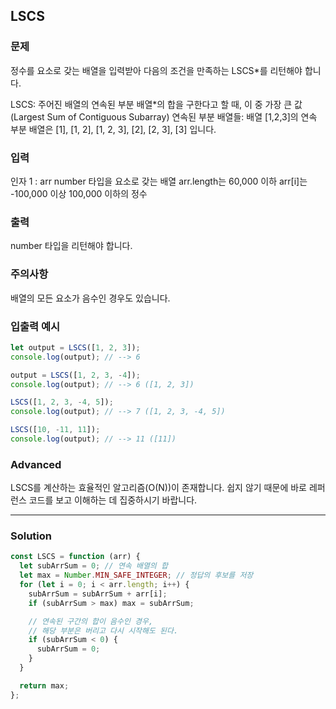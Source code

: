 ## LSCS
### 문제
정수를 요소로 갖는 배열을 입력받아 다음의 조건을 만족하는 LSCS*를 리턴해야 합니다.

LSCS: 주어진 배열의 연속된 부분 배열*의 합을 구한다고 할 때, 이 중 가장 큰 값(Largest Sum of Contiguous Subarray)
연속된 부분 배열들: 배열 [1,2,3]의 연속 부분 배열은 [1], [1, 2], [1, 2, 3], [2], [2, 3], [3] 입니다.
### 입력
인자 1 : arr
number 타입을 요소로 갖는 배열
arr.length는 60,000 이하
arr[i]는 -100,000 이상 100,000 이하의 정수
### 출력
number 타입을 리턴해야 합니다.
### 주의사항
배열의 모든 요소가 음수인 경우도 있습니다.
### 입출력 예시
```js
let output = LSCS([1, 2, 3]);
console.log(output); // --> 6

output = LSCS([1, 2, 3, -4]);
console.log(output); // --> 6 ([1, 2, 3])

LSCS([1, 2, 3, -4, 5]);
console.log(output); // --> 7 ([1, 2, 3, -4, 5])

LSCS([10, -11, 11]);
console.log(output); // --> 11 ([11])
```
### Advanced
LSCS를 계산하는 효율적인 알고리즘(O(N))이 존재합니다. 쉽지 않기 때문에 바로 레퍼런스 코드를 보고 이해하는 데 집중하시기 바랍니다.

- - -
### Solution
```js
const LSCS = function (arr) {
  let subArrSum = 0; // 연속 배열의 합
  let max = Number.MIN_SAFE_INTEGER; // 정답의 후보를 저장
  for (let i = 0; i < arr.length; i++) {
    subArrSum = subArrSum + arr[i];
    if (subArrSum > max) max = subArrSum;

    // 연속된 구간의 합이 음수인 경우,
    // 해당 부분은 버리고 다시 시작해도 된다.
    if (subArrSum < 0) {
      subArrSum = 0;
    }
  }

  return max;
};

```
